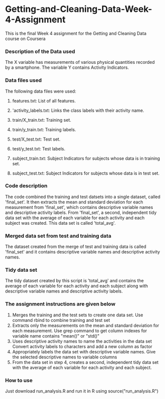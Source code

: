 # Getting-and-Cleaning-Data-Week-4-Assignment

This is the final Week 4 assignment for the Getting and Cleaning Data course on Coursera

### Description of the Data used
The X variable has measurements of various physical quantities recorded by a smartphone. The variable Y contains Activity Indicators.

### Data files used
The following data files were used:
1. features.txt: List of all features.

2. 'activity_labels.txt: Links the class labels with their activity name.

3. train/X_train.txt: Training set.

4. train/y_train.txt: Training labels.

5. test/X_test.txt: Test set.

6. test/y_test.txt: Test labels.

7. subject_train.txt: Subject Indicators for subjects whose data is in training set.

8. subject_test.txt: Subject Indicators for subjects whose data is in test set.

### Code description
The code combined the training and test datsets into a single dataset, called 'final_set'. It then extracts the
mean and standard deviation for each measurement from 'final_set', which contains descriptive variable names and 
descriptive activity labels. From 'final_set', a second, independent tidy data set with the average of each 
variable for each activity and each subject was created. This data set is called 'total_avg'.

### Merged data set from test and training data
The dataset created from the merge of test and training data is called 'final_set' and it contains descriptive variable names
and descriptive activity names.

### Tidy data set
The tidy dataset created by this script is 'total_avg' and contains the average of each variable for each activity and each subject
along with descriptive variable names and descriptive activity labels.

### The assignment instructions are given below  

1. Merges the training and the test sets to create one data set.
Use command rbind to combine training and test set
2. Extracts only the measurements on the mean and standard deviation for each measurement.
Use grep command to get column indexes for variable name contains "mean()" or "std()"
3. Uses descriptive activity names to name the activities in the data set
Convert activity labels to characters and add a new column as factor
4. Appropriately labels the data set with descriptive variable names.
Give the selected descriptive names to variable columns
5. From the data set in step 4, creates a second, independent tidy data set with the average of each variable for each activity and each subject.

### How to use
Just download run_analysis.R and run it in R using source("run_analysis.R") 
